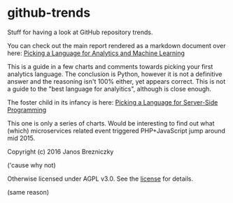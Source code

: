 # github-trends

Stuff for having a look at GitHub repository trends.

You can check out the main report rendered as a markdown document over here:
[Picking a Language for Analytics and Machine Learning](https://github.com/brezniczky/github-trends/blob/master/analysis.md)

This is a guide in a few charts and comments towards picking your first analytics language.
The conclusion is Python, however it is not a definitive answer and the reasoning isn't 100% either, yet appears correct.
This is not a guide to the "best language for analyitics", although is close enough.

The foster child in its infancy is here:
[Picking a Language for Server-Side Programming ](https://github.com/brezniczky/github-trends/blob/master/analysis_server.md)

This one is only a series of charts. Would be interesting to find out what (which) microservices related event triggered PHP+JavaScript jump around mid 2015.

Copyright (c) 2016 Janos Brezniczky

('cause why not)

Otherwise licensed under AGPL v3.0.
See the [license](LICENSE.md) for details.

(same reason)
